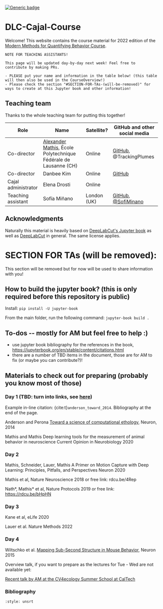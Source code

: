 [![Generic badge](https://img.shields.io/badge/Contributions-Welcome-brightgreen.svg)](README.md)

# DLC-Cajal-Course

Welcome! This website contains the course material for 2022 edition of the [Modern Methods for Quantifying Behavior Course](https://cajal-training.org/neurokit/behavioural-analysis/).

```{warning}
NOTE FOR TEACHING ASSISTANTS!

This page will be updated day-by-day next week! Feel free to contribute by making PRs.

- PLEASE put your name and information in the table below! (this table will then also be used in the CourseOverview!)
- Please check the section "#SECTION-FOR-TAs-(will-be-removed)" for ways to create at this Jupyter book and other information!

```

## Teaching team

Thanks to the whole teaching team for putting this together!

| Role                                                | Name                  | Satellite? | GitHub and other social media                        |
|------------------------------------------------------------|-----------------------------------------------------------------------------|---------------------------|----------------------------------------|
| Co-director | [Alexander Mathis](https://people.epfl.ch/alexander.mathis), École Polytechnique Fédérale de Lausanne (CH) | Online | [GitHub](https://github.com/AlexEMG), @TrackingPlumes |
| Co-director | Danbee Kim | Online | [GitHub](https://github.com/Taunsquared) |
| Cajal administrator | Elena Drosti | Online | |
| Teaching assistant | Sofía Miñano | London (UK)| [GitHub](https://github.com/sfmig), [@SofiMinano](https://twitter.com/SofiMinano)


## Acknowledgments

Naturally this material is heavily based on [DeepLabCut's Jupyter book](https://deeplabcut.github.io/DeepLabCut/README.html) as well as [DeepLabCut](https://github.com/DeepLabCut/DeepLabCut) in general. The same license applies.


# SECTION FOR TAs (will be removed):

This section will be removed but for now will be used to share information with you!

## How to build the jupyter book? (this is only required before this repository is public)

Install: `pip install -U jupyter-book`

From the main folder, run the following command: `jupyter-book build .`

## To-dos -- mostly for AM but feel free to help :)

- use jupyter book bibliography for the references in the book, https://jupyterbook.org/en/stable/content/citations.html
- there are a number of TBD items in the document, those are for AM to fix (or maybe you can contribute?)!

## Materials to check out for preparing (probably you know most of those)

### Day 1 (TBD: turn into links, see [here](http://www.mackenziemathislab.org/deeplabcut))

Example in-line citation: {cite:t}`anderson_toward_2014`. Bibliography at the end of the page.

Anderson and Perona [Toward a science of computational ethology](https://www.sciencedirect.com/science/article/pii/S0896627314007934), Neuron, 2014

Mathis and Mathis Deep learning tools for the measurement of animal behavior in neuroscience Current Opinion in Neurobiology 2020

### Day 2

Mathis, Schneider, Lauer, Mathis A Primer on Motion Capture with Deep Learning: Principles, Pitfalls, and Perspectives Neuron 2020

Mathis et al, Nature Neuroscience 2018 or free link: rdcu.be/4Rep

Nath*, Mathis* et al, Nature Protocols 2019 or free link: https://rdcu.be/bHpHN

### Day 3

Kane et al, eLife 2020

Lauer et al. Nature Methods 2022

### Day 4

Wiltschko et al. [Mapping Sub-Second Structure in Mouse Behavior](https://www.ncbi.nlm.nih.gov/pmc/articles/PMC4708087/), Neuron 2015


Overview talk, if you want to prepare as the lectures for Tue - Wed are not available yet:

[Recent talk by AM at the CV4ecology Summer School at CalTech](https://www.youtube.com/watch?v=jfIb2qfAkQU)


### Bibliography
```{bibliography}
:style: unsrt 
```